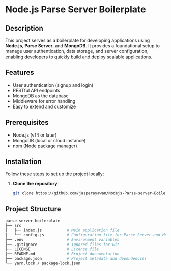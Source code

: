 # Node.js Parse Server Boilerplate

## Description
This project serves as a boilerplate for developing applications using **Node.js**, **Parse Server**, and **MongoDB**. It provides a foundational setup to manage user authentication, data storage, and server configuration, enabling developers to quickly build and deploy scalable applications.

## Features
- User authentication (signup and login)
- RESTful API endpoints
- MongoDB as the database
- Middleware for error handling
- Easy to extend and customize

## Prerequisites
- Node.js (v14 or later)
- MongoDB (local or cloud instance)
- npm (Node package manager)

## Installation
Follow these steps to set up the project locally:

1. **Clone the repository**:
   ```bash
   git clone https://github.com/jasperayawan/Nodejs-Parse-server-Boilerplate.git

## Project Structure

```bash
parse-server-boilerplate
├── src
│   ├── index.js           # Main application file
│   └── config.js          # Configuration file for Parse Server and MongoDB
├── .env                   # Environment variables
├── .gitignore             # Ignored files for Git
├── LICENSE                # License file
├── README.md              # Project documentation
├── package.json           # Project metadata and dependencies
└── yarn.lock / package-lock.json


